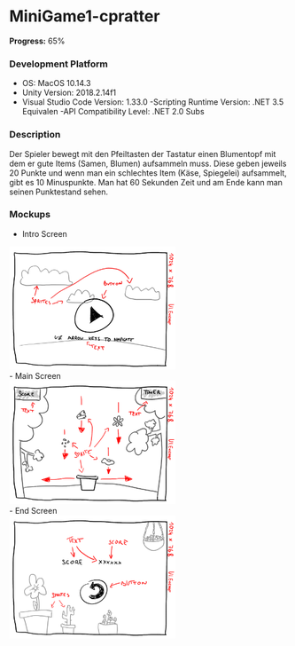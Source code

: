 # MiniGame1-cpratter

**Progress:** 65%

### Development Platform
- OS: MacOS 10.14.3
- Unity Version: 2018.2.14f1
- Visual Studio Code Version: 1.33.0
-Scripting Runtime Version: .NET 3.5 Equivalen
-API Compatibility Level: .NET 2.0 Subs

### Description
Der Spieler bewegt mit den Pfeiltasten der Tastatur einen Blumentopf mit dem er gute Items (Samen, Blumen) aufsammeln muss. Diese geben jeweils 20 Punkte und wenn man ein schlechtes Item (Käse, Spiegelei) aufsammelt, gibt es 10 Minuspunkte. Man hat 60 Sekunden Zeit und am Ende kann man seinen Punktestand sehen.

### Mockups
- Intro Screen
<div> <img src="./Mockups/intro_screen.jpg" width="300"> </div>
- Main Screen
<div> <img src="./Mockups/main_screen.jpg" width="300"> </div>
- End Screen
<div> <img src="./Mockups/end_screen.jpg" width="300"> </div>
